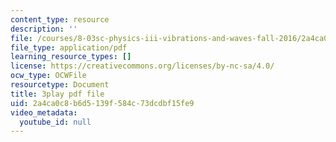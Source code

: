 ```yaml
---
content_type: resource
description: ''
file: /courses/8-03sc-physics-iii-vibrations-and-waves-fall-2016/2a4ca0c8b6d5139f584c73dcdbf15fe9_Dlhma3z57SA.pdf
file_type: application/pdf
learning_resource_types: []
license: https://creativecommons.org/licenses/by-nc-sa/4.0/
ocw_type: OCWFile
resourcetype: Document
title: 3play pdf file
uid: 2a4ca0c8-b6d5-139f-584c-73dcdbf15fe9
video_metadata:
  youtube_id: null
---
```

